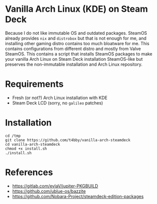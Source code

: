 # Vanilla Arch Linux (KDE) on Steam Deck
Because I do not like immutable OS and outdated packages. SteamOS already provides `nix` and `distrobox` but that is not enough for me, and installing other gaming distro contains too much bloatware for me. This contains configurations from different distro and mostly from Valve SteamOS. This contains a script that installs SteamOS packages to make your vanilla Arch Linux on Steam Deck installation SteamOS-like but preserves the non-immutable installation and Arch Linux repository.

# Requirements
- Fresh (or not?) Arch Linux installation with KDE 
- Steam Deck LCD (sorry, no `galileo` patches)

# Installation
```
cd /tmp
git clone https://github.com/t4bby/vanilla-arch-steamdeck
cd vanilla-arch-steamdeck
chmod +x install.sh
./install.sh
```

# References
- https://gitlab.com/evlaV/jupiter-PKGBUILD
- https://github.com/ublue-os/bazzite
- https://github.com/Nobara-Project/steamdeck-edition-packages
